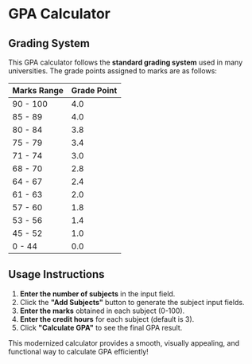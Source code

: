 # GPA Calculator
## Grading System
This GPA calculator follows the **standard grading system** used in many universities. The grade points assigned to marks are as follows:

| Marks Range  | Grade Point |
|-------------|------------|
| 90 - 100   | 4.0        |
| 85 - 89    | 4.0        |
| 80 - 84    | 3.8        |
| 75 - 79    | 3.4        |
| 71 - 74    | 3.0        |
| 68 - 70    | 2.8        |
| 64 - 67    | 2.4        |
| 61 - 63    | 2.0        |
| 57 - 60    | 1.8        |
| 53 - 56    | 1.4        |
| 45 - 52    | 1.0        |
| 0 - 44     | 0.0        |

## Usage Instructions
1. **Enter the number of subjects** in the input field.
2. Click the **"Add Subjects"** button to generate the subject input fields.
3. **Enter the marks** obtained in each subject (0-100).
4. **Enter the credit hours** for each subject (default is 3).
5. Click **"Calculate GPA"** to see the final GPA result.

This modernized calculator provides a smooth, visually appealing, and functional way to calculate GPA efficiently!

